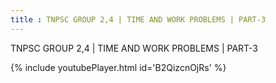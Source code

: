 ```yaml
---
title : TNPSC GROUP 2,4 | TIME AND WORK PROBLEMS | PART-3
---
```


TNPSC GROUP 2,4 | TIME AND WORK PROBLEMS | PART-3



{% include youtubePlayer.html id='B2QizcnOjRs' %}
